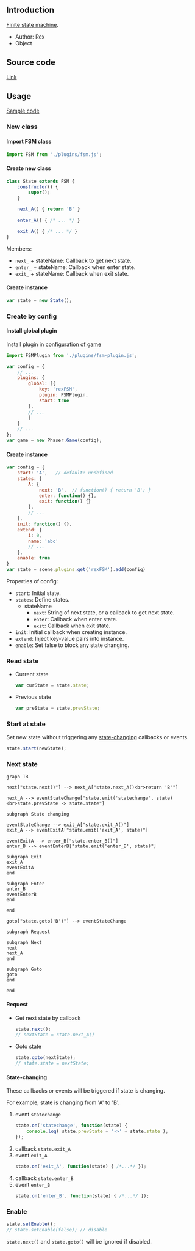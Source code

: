 ## Introduction

[Finite state machine](https://en.wikipedia.org/wiki/Finite-state_machine).

- Author: Rex
- Object

## Source code

[Link](https://github.com/rexrainbow/phaser3-rex-notes/blob/master/plugins/fsm-plugin.js)

## Usage

[Sample code](https://github.com/rexrainbow/phaser3-rex-notes/tree/master/examples/fsm)

### New class

#### Import FSM class

```javascript
import FSM from './plugins/fsm.js';
```

#### Create new class

```javascript
class State extends FSM {
    constructor() {
        super();
    }

    next_A() { return 'B' }

    enter_A() { /* ... */ }

    exit_A() { /* ... */ }
}
```

Members:

- `next_` + stateName: Callback to get next state.
- `enter_` + stateName: Callback when enter state.
- `exit_` + stateName: Callback when exit state.

#### Create instance

```javascript
var state = new State();
```

### Create by config

#### Install global plugin

Install plugin in [configuration of game](game.md#configuration)

```javascript
import FSMPlugin from './plugins/fsm-plugin.js';

var config = {
    // ...
    plugins: {
        global: [{
            key: 'rexFSM',
            plugin: FSMPlugin,
            start: true
        },
        // ...
        ]
    }
    // ...
};
var game = new Phaser.Game(config);
```

#### Create instance

```javascript
var config = {
    start: 'A',   // default: undefined
    states: {
        A: {
            next: 'B',  // function() { return 'B'; }
            enter: function() {},
            exit: function() {}
        },
        // ...
    },
    init: function() {},
    extend: {
        i: 0,
        name: 'abc'
        // ...
    },
    enable: true
}
var state = scene.plugins.get('rexFSM').add(config)
```

Properties of config:

- `start`: Initial state.
- `states`: Define states.
    - stateName
        - `next`: String of next state, or a callback to get next state.
        - `enter`: Callback when enter state.
        - `exit`: Callback when exit state.
- `init`: Initial callback when creating instance.
- `extend`: Inject key-value pairs into instance.
- `enable`: Set false to block any state changing.

### Read state

- Current state
    ```javascript
    var curState = state.state;
    ```
- Previous state
    ```javascript
    var preState = state.prevState;
    ```

### Start at state

Set new state without triggering any [state-changing](fsm.md#state-changing) callbacks or events.

```javascript
state.start(newState);
```

### Next state

```mermaid
graph TB

next["state.next()"] --> next_A["state.next_A()<br>return 'B'"]

next_A --> eventStateChange["state.emit('statechange', state)<br>state.prevState -> state.state"]

subgraph State changing

eventStateChange --> exit_A["state.exit_A()"]
exit_A --> eventExitA["state.emit('exit_A', state)"]

eventExitA --> enter_B["state.enter_B()"]
enter_B --> eventEnterB["state.emit('enter_B', state)"]

subgraph Exit
exit_A
eventExitA
end

subgraph Enter
enter_B
eventEnterB
end

end

goto["state.goto('B')"] --> eventStateChange

subgraph Request

subgraph Next
next
next_A
end

subgraph Goto
goto
end

end
```

#### Request

- Get next state by callback
    ```javascript
    state.next();
    // nextState = state.next_A()
    ```
- Goto state
    ```javascript
    state.goto(nextState);
    // state.state = nextState;
    ```

#### State-changing

These callbacks or events will be triggered if state is changing.

For example, state is changing from 'A' to 'B'.

1. event `statechange`
    ```javascript
    state.on('statechange', function(state) {
        console.log( state.prevState + '->' + state.state );
    });
    ```
1. callback `state.exit_A`
1. event `exit_A`
    ```javascript
    state.on('exit_A', function(state) { /*...*/ });
    ```
1. callback `state.enter_B`
1. event `enter_B`
    ```javascript
    state.on('enter_B', function(state) { /*...*/ });
    ```

### Enable

```javascript
state.setEnable();
// state.setEnable(false); // disable
```

`state.next()` and `state.goto()` will be ignored if disabled.